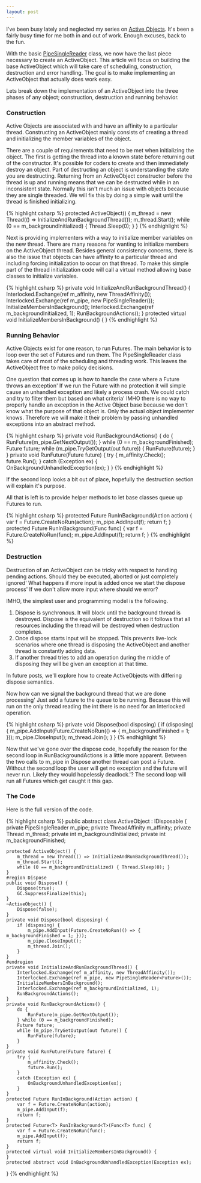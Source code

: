 ```yaml
---
layout: post
---
```

I've been busy lately and neglected my series on [Active Objects](http://blogs.msdn.com/jaredpar/archive/2008/01/28/active-objects-and-futures.aspx). It's been a fairly busy time for me both in and out of work.  Enough excuses, back to the fun.

With the basic [PipeSingleReader](http://blogs.msdn.com/jaredpar/archive/2008/03/02/pipesinglereader.aspx) class, we now have the last piece necessary to create an ActiveObject. This article will focus on building the base ActiveObject which will take care of scheduling, construction, destruction and error handling. The goal is to make implementing an ActiveObject that actually does work easy.

Lets break down the implementation of an ActiveObject into the three phases of any object; construction, destruction and running behavior.

### Construction

Active Objects are associated with and have an affinity to a particular thread. Constructing an ActiveObject mainly consists of creating a thread and initializing the member variables of the object.

There are a couple of requirements that need to be met when initializing the object. The first is getting the thread into a known state before returning out of the constructor. It's possible for coders to create and then immediately destroy an object. Part of destructing an object is understanding the state you are destructing. Returning from an ActiveObject constructor before the thread is up and running means that we can be destructed while in an inconsistent state. Normally this isn't much an issue with objects because they are single threaded. We will fix this by doing a simple wait until the thread is finished initializing.

    
{% highlight csharp %}
protected ActiveObject() {
    m_thread = new Thread(() => InitializeAndRunBackgroundThread());
    m_thread.Start();
    while (0 == m_backgroundInitialized) { Thread.Sleep(0); }
}
{% endhighlight %}

Next is providing implementers with a way to initialize member variables on the new thread. There are many reasons for wanting to initialize members on the ActiveObject thread. Besides general consistency concerns, there is also the issue that objects can have affinity to a particular thread and including forcing initialization to occur on that thread. To make this simple part of the thread initialization code will call a virtual method allowing base classes to initialize variables.

    
{% highlight csharp %}
private void InitializeAndRunBackgroundThread() {
    Interlocked.Exchange(ref m_affinity, new ThreadAffinity());
    Interlocked.Exchange(ref m_pipe, new PipeSingleReader<Future>());
    InitializeMembersInBackground();
    Interlocked.Exchange(ref m_backgroundInitialized, 1);
    RunBackgroundActions();
}
protected virtual void InitializeMembersInBackground() {
}
{% endhighlight %}

### Running Behavior

Active Objects exist for one reason, to run Futures. The main behavior is to loop over the set of Futures and run them. The PipeSingleReader class takes care of most of the scheduling and threading work. This leaves the ActiveObject free to make policy decisions.

One question that comes up is how to handle the case where a Future throws an exception' If we run the Future with no protection it will simple cause an unhandled exception and likely a process crash. We could catch and try to filter them but based on what criteria' IMHO there is no way to properly handle an exception in the Active Object base because we don't know what the purpose of that object is. Only the actual object implementer knows.  Therefore we will make it their problem by passing unhandled exceptions into an abstract method.

{% highlight csharp %}
private void RunBackgroundActions() {
    do {
        RunFuture(m_pipe.GetNextOutput());
    } while (0 == m_backgroundFinished);
    Future future;
    while (m_pipe.TryGetOutput(out future)) {
        RunFuture(future);
    }
}
private void RunFuture(Future future) {
    try {
        m_affinity.Check();
        future.Run();
    }
    catch (Exception ex) {
        OnBackgroundUnhandledException(ex);
    }
}
{% endhighlight %}

If the second loop looks a bit out of place, hopefully the destruction section will explain it's purpose.

All that is left is to provide helper methods to let base classes queue up Futures to run.

{% highlight csharp %}
protected Future RunInBackground(Action action) {
    var f = Future.CreateNoRun(action);
    m_pipe.AddInput(f);
    return f;
}
protected Future<T> RunInBackground<T>(Func<T> func) {
    var f = Future.CreateNoRun(func);
    m_pipe.AddInput(f);
    return f;
}
{% endhighlight %}

### Destruction

Destruction of an ActiveObject can be tricky with respect to handling pending actions. Should they be executed, aborted or just completely ignored' What happens if more input is added once we start the dispose process' If we don't allow more input where should we error?

IMHO, the simplest user and programming model is the following.

  1. Dispose is synchronous. It will block until the background thread is destroyed. Dispose is the equivalent of destruction so it follows that all resources including the thread will be destroyed when destruction completes.
  2. Once dispose starts input will be stopped. This prevents live-lock scenarios where one thread is disposing the ActiveObject and another thread is constantly adding data.
  3. If another thread tries to add an operation during the middle of disposing they will be given an exception at that time.

In future posts, we'll explore how to create ActiveObjects with differing dispose semantics.

Now how can we signal the background thread that we are done processing' Just add a future to the queue to be running. Because this will run on the only thread reading the int there is no need for an Interlocked operation.  
    
{% highlight csharp %}
private void Dispose(bool disposing) {
    if (disposing) {
        m_pipe.AddInput(Future.CreateNoRun(() => { m_backgroundFinished = 1; }));
        m_pipe.CloseInput();
        m_thread.Join();
    }
}
{% endhighlight %}

Now that we've gone over the dispose code, hopefully the reason for the second loop in RunBackgroundActions is a little more apparent. Between the two calls to m_pipe in Dispose another thread can post a Future. Without the second loop the user will get no exception and the future will never run. Likely they would hopelessly deadlock.'? The second loop will run all Futures which get caught it this gap.

### The Code

Here is the full version of the code.

{% highlight csharp %}
public abstract class ActiveObject :  IDisposable {
    private PipeSingleReader<Future> m_pipe;
    private ThreadAffinity m_affinity;
    private Thread m_thread;
    private int m_backgroundInitialized;
    private int m_backgroundFinished;

    protected ActiveObject() {
        m_thread = new Thread(() => InitializeAndRunBackgroundThread());
        m_thread.Start();
        while (0 == m_backgroundInitialized) { Thread.Sleep(0); }
    }
    #region Dispose
    public void Dispose() {
        Dispose(true);
        GC.SuppressFinalize(this);
    }
    ~ActiveObject() {
        Dispose(false);
    }
    private void Dispose(bool disposing) {
        if (disposing) {
            m_pipe.AddInput(Future.CreateNoRun(() => { m_backgroundFinished = 1; }));
            m_pipe.CloseInput();
            m_thread.Join();
        }
    }
    #endregion
    private void InitializeAndRunBackgroundThread() {
        Interlocked.Exchange(ref m_affinity, new ThreadAffinity());
        Interlocked.Exchange(ref m_pipe, new PipeSingleReader<Future>());
        InitializeMembersInBackground();
        Interlocked.Exchange(ref m_backgroundInitialized, 1);
        RunBackgroundActions();
    }
    private void RunBackgroundActions() {
        do {
            RunFuture(m_pipe.GetNextOutput());
        } while (0 == m_backgroundFinished);
        Future future;
        while (m_pipe.TryGetOutput(out future)) {
            RunFuture(future);
        }
    }
    private void RunFuture(Future future) {
        try {
            m_affinity.Check();
            future.Run();
        }
        catch (Exception ex) {
            OnBackgroundUnhandledException(ex);
        }
    }
    protected Future RunInBackground(Action action) {
        var f = Future.CreateNoRun(action);
        m_pipe.AddInput(f);
        return f;
    }
    protected Future<T> RunInBackground<T>(Func<T> func) {
        var f = Future.CreateNoRun(func);
        m_pipe.AddInput(f);
        return f;
    }
    protected virtual void InitializeMembersInBackground() {
    }
    protected abstract void OnBackgroundUnhandledException(Exception ex);
}
{% endhighlight %}
